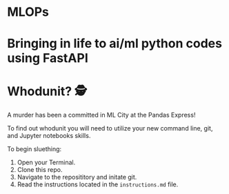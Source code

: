 
# MLOPs
Bringing in life to ai/ml python codes using FastAPI
=======
# Whodunit? 🕵️

A murder has been a committed in ML City at the Pandas Express!

To find out whodunit you will need to utilize your new command line, git, and Jupyter notebooks skills.  

To begin sluething:
    <ol> 
        <li>Open your Terminal.</li>
        <li>Clone this repo.</li>
        <li>Navigate to the reposititory and initate git.</li>
        <li>Read the instructions located in the `instructions.md` file.</li>
    </ol>


